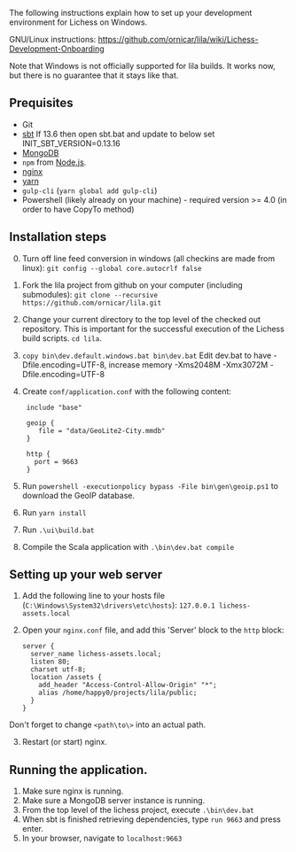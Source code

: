 The following instructions explain how to set up your development environment for Lichess on Windows.

GNU/Linux instructions: https://github.com/ornicar/lila/wiki/Lichess-Development-Onboarding

Note that Windows is not officially supported for lila builds. It works now, but there is no guarantee that it stays like that.

## Prequisites
 - Git
 - [sbt](http://www.scala-sbt.org/0.13/docs/Installing-sbt-on-Windows.html) If 13.6 then open sbt.bat and update to below
set INIT_SBT_VERSION=0.13.16
 - [MongoDB](https://docs.mongodb.com/manual/tutorial/install-mongodb-on-windows/)
 - `npm` from [Node.js](https://nodejs.org/en/).
 - [nginx](http://nginx.org/en/docs/windows.html)
 - [yarn](https://yarnpkg.com/lang/en/docs/install/)
 - `gulp-cli` (`yarn global add gulp-cli`)
 - Powershell (likely already on your machine) - required version >= 4.0 (in order to have CopyTo method)

## Installation steps
0. Turn off line feed conversion in windows (all checkins are made from linux): `git config --global core.autocrlf false`
1. Fork the lila project from github on your computer (including submodules): `git clone --recursive https://github.com/ornicar/lila.git`
1. Change your current directory to the top level of the checked out repository. This is important for the successful execution of the Lichess build scripts. `cd lila`.
1. `copy bin\dev.default.windows.bat bin\dev.bat`
Edit dev.bat to have -Dfile.encoding=UTF-8, increase memory
-Xms2048M -Xmx3072M  -Dfile.encoding=UTF-8
1. Create `conf/application.conf` with the following content:

        include "base"

        geoip {
           file = "data/GeoLite2-City.mmdb"
        }

        http {
          port = 9663
        }

1. Run `powershell -executionpolicy bypass -File bin\gen\geoip.ps1` to download the GeoIP database.
1. Run `yarn install`
1. Run `.\ui\build.bat`
1. Compile the Scala application with `.\bin\dev.bat compile`


## Setting up your web server

1. Add the following line to your hosts file (`C:\Windows\System32\drivers\etc\hosts`): `127.0.0.1 lichess-assets.local`
2. Open your `nginx.conf` file, and add this 'Server' block to the `http` block:

       server {
         server_name lichess-assets.local;
         listen 80;
         charset utf-8;
         location /assets {
           add_header "Access-Control-Allow-Origin" "*";
           alias /home/happy0/projects/lila/public;
         }
       }
Don't forget to change `<path\to\>` into an actual path.

3. Restart (or start) nginx.

## Running the application.

1. Make sure nginx is running.
3. Make sure a MongoDB server instance is running.
4. From the top level of the lichess project, execute `.\bin\dev.bat`
5. When sbt is finished retrieving dependencies, type `run 9663` and press enter.
6. In your browser, navigate to `localhost:9663`
